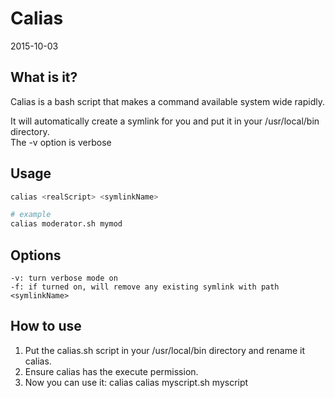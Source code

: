 Calias
============
2015-10-03



What is it?
-------------------

Calias is a bash script that makes a command available system wide rapidly.

It will automatically create a symlink for you and put it in your /usr/local/bin directory.<br>
The -v option is verbose


Usage
----------- 

```bash
calias <realScript> <symlinkName>

# example
calias moderator.sh mymod
```
 
Options
-------------

	-v: turn verbose mode on
	-f: if turned on, will remove any existing symlink with path <symlinkName>
 


How to use
----------------

1. Put the calias.sh script in your /usr/local/bin directory and rename it calias.
2. Ensure calias has the execute permission.
3. Now you can use it:
			calias <file> <alias>
			calias myscript.sh myscript
